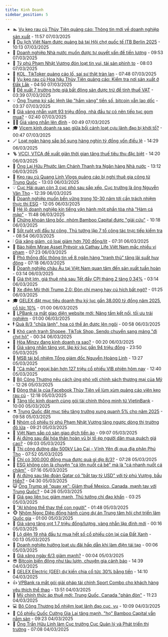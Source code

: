 ```yaml
---
title: Kinh Doanh
sidebar_position: 5
---
```


<!-- dantri-kinh-doanh:START -->
- 🏊 [Vụ kẹo rau củ Thùy Tiên quảng cáo: Thông tin mới về doanh nghiệp sản xuất](https://dantri.com.vn/kinh-doanh/vu-keo-rau-cu-thuy-tien-quang-cao-thong-tin-moi-ve-doanh-nghiep-san-xuat-20250307165944805.htm) - 11:57 07/03/2025
- 🦆 [Du lịch Việt Nam được quảng bá tại Hội chợ quốc tế ITB Berlin 2025](https://dantri.com.vn/kinh-doanh/du-lich-viet-nam-duoc-quang-ba-tai-hoi-cho-quoc-te-itb-berlin-2025-20250307170708648.htm) - 10:13 07/03/2025
- 🦄 [Doanh nghiệp Nhà nước muốn được tự quyết vấn đề tiền lương](https://dantri.com.vn/kinh-doanh/doanh-nghiep-nha-nuoc-muon-duoc-tu-quyet-van-de-tien-luong-20250307164109385.htm) - 09:53 07/03/2025
- 🌝 [Tỷ phú Phạm Nhật Vượng đón loạt tin vui, tài sản phình to](https://dantri.com.vn/kinh-doanh/ty-phu-pham-nhat-vuong-don-loat-tin-vui-tai-san-phinh-to-20250307143903823.htm) - 08:03 07/03/2025
- 💃 [KOL, TikToker quảng cáo lố, sai sự thật tràn lan](https://dantri.com.vn/kinh-doanh/kol-tiktoker-quang-cao-lo-sai-su-that-tran-lan-20250306131539659.htm) - 07:48 07/03/2025
- 🦏 [Vụ kẹo rau củ Hoa hậu Thùy Tiên quảng cáo: Kiểm tra nơi sản xuất ở Đắk Lắk](https://dantri.com.vn/kinh-doanh/vu-keo-rau-cu-hoa-hau-thuy-tien-quang-cao-kiem-tra-noi-san-xuat-o-dak-lak-20250307111151504.htm) - 04:50 07/03/2025
- 🦩 [Đề xuất 7 trường hợp giá bất động sản được trừ để tính thuế VAT](https://dantri.com.vn/kinh-doanh/de-xuat-7-truong-hop-gia-bat-dong-san-duoc-tru-de-tinh-thue-vat-20250307094933791.htm) - 03:39 07/03/2025
- 💡 [Ông Trump ký sắc lệnh lập &quot;hầm vàng&quot; tiền số, bitcoin vẫn lao dốc](https://dantri.com.vn/kinh-doanh/ong-trump-ky-sac-lenh-lap-ham-vang-tien-so-bitcoin-van-lao-doc-20250307101511950.htm) - 03:37 07/03/2025
- 🌊 [Giá vàng nhẫn vượt 93 triệu đồng, nhà đầu tư có nên tiếp tục gom mua?](https://dantri.com.vn/kinh-doanh/gia-vang-nhan-vuot-93-trieu-dong-nha-dau-tu-co-nen-tiep-tuc-gom-mua-20250307081151879.htm) - 02:40 07/03/2025
- 🧑‍💻 [Giá vàng nhẫn lên đỉnh](https://dantri.com.vn/kinh-doanh/gia-vang-nhan-len-dinh-20250307072016585.htm) - 00:49 07/03/2025
- 🎓 [Vicem kinh doanh ra sao giữa bối cảnh loạt cựu lãnh đạo bị khởi tố?](https://dantri.com.vn/kinh-doanh/vicem-kinh-doanh-ra-sao-giua-boi-canh-loat-cuu-lanh-dao-bi-khoi-to-20250306165708264.htm) - 00:47 07/03/2025
- 🪄 [Loạt ngân hàng sắp bổ sung hàng nghìn tỷ đồng vốn điều lệ](https://dantri.com.vn/kinh-doanh/loat-ngan-hang-sap-bo-sung-hang-nghin-ty-dong-von-dieu-le-20250306120136026.htm) - 14:29 06/03/2025
- 🪜 [VCCI, VTCA đề xuất giãn thời gian tăng thuế tiêu thụ đặc biệt](https://dantri.com.vn/kinh-doanh/vcci-vtca-de-xuat-gian-thoi-gian-tang-thue-tieu-thu-dac-biet-20250306210842128.htm) - 14:20 06/03/2025
- 🦄 [Ông Lại Hữu Phước làm Chánh Thanh tra Ngân hàng Nhà nước](https://dantri.com.vn/kinh-doanh/ong-lai-huu-phuoc-lam-chanh-thanh-tra-ngan-hang-nha-nuoc-20250306194629350.htm) - 13:12 06/03/2025
- 💯 [Kẹo rau củ Quang Linh Vlogs quảng cáo bị nghi thuê gia công từ Trung Quốc](https://dantri.com.vn/kinh-doanh/keo-rau-cu-quang-linh-vlogs-quang-cao-bi-nghi-thue-gia-cong-tu-trung-quoc-20250306190657841.htm) - 13:03 06/03/2025
- 💡 [Cục Hải quan còn 3 cục phó sau sắp xếp, Cục trưởng là ông Nguyễn Văn Thọ](https://dantri.com.vn/kinh-doanh/cuc-hai-quan-con-3-cuc-pho-sau-sap-xep-cuc-truong-la-ong-nguyen-van-tho-20250306191428838.htm) - 12:39 06/03/2025
- 🧰 [Doanh nghiệp muốn bền vững trong 10-30 năm tới cần trách nhiệm thực thi ESG](https://dantri.com.vn/kinh-doanh/doanh-nghiep-muon-ben-vung-trong-10-30-nam-toi-can-trach-nhiem-thuc-thi-esg-20250305105012760.htm) - 12:05 06/03/2025
- 🎊 [Hé lộ doanh nghiệp kín tiếng vận hành một phần tòa nhà &quot;Hàm cá mập&quot;](https://dantri.com.vn/kinh-doanh/he-lo-doanh-nghiep-kin-tieng-van-hanh-mot-phan-toa-nha-ham-ca-map-20250306165528512.htm) - 11:48 06/03/2025
- 🔭 [Chứng khoán tăng bốc, nhóm Bamboo Capital được &quot;giải cứu&quot;](https://dantri.com.vn/kinh-doanh/chung-khoan-tang-boc-nhom-bamboo-capital-duoc-giai-cuu-20250306161804934.htm) - 10:18 06/03/2025
- 💼 [Sốt ruột với đầu tư công, Thủ tướng lập 7 tổ công tác trực tiếp kiểm tra](https://dantri.com.vn/kinh-doanh/sot-ruot-voi-dau-tu-cong-thu-tuong-lap-7-to-cong-tac-truc-tiep-kiem-tra-20250306153722415.htm) - 08:54 06/03/2025
- 🕯 [Giá xăng giảm, có loại giảm hơn 700 đồng/lít](https://dantri.com.vn/kinh-doanh/gia-xang-giam-co-loai-giam-hon-700-donglit-20250306142827799.htm) - 07:31 06/03/2025
- 🫣 [Bảo hiểm Mirae Asset Prévoir và  Cathay Life Việt Nam mắc nhiều vi phạm](https://dantri.com.vn/kinh-doanh/bao-hiem-mirae-asset-prevoir-va-cathay-life-viet-nam-mac-nhieu-vi-pham-20250306132511145.htm) - 07:23 06/03/2025
- 🤠 [Phó thống đốc thông tin về 8 ngân hàng &quot;tranh thủ&quot; tăng lãi suất huy động](https://dantri.com.vn/kinh-doanh/pho-thong-doc-thong-tin-ve-8-ngan-hang-tranh-thu-tang-lai-suat-huy-dong-20250306120235040.htm) - 07:18 06/03/2025
- 🌈 [Doanh nghiệp châu Âu tại Việt Nam quan tâm đến sản xuất tuần hoàn](https://dantri.com.vn/kinh-doanh/doanh-nghiep-chau-au-tai-viet-nam-quan-tam-den-san-xuat-tuan-hoan-20250306094610069.htm) - 03:14 06/03/2025
- 🦅 [Giá thịt lợn, giá thuê nhà sau Tết đẩy CPI tháng 2 tăng 0,34%](https://dantri.com.vn/kinh-doanh/gia-thit-lon-gia-thue-nha-sau-tet-day-cpi-thang-2-tang-034-20250306100128595.htm) - 03:14 06/03/2025
- 🌁 [Xe điện Mỹ thời Trump 2.0: Đòn chí mạng hay cú hích bất ngờ?](https://dantri.com.vn/kinh-doanh/xe-dien-my-thoi-trump-20-don-chi-mang-hay-cu-hich-bat-ngo-20250305082915258.htm) - 01:25 06/03/2025
- 🎓 [GELEX đặt mục tiêu doanh thu kỷ lục gần 38.000 tỷ đồng năm 2025, cổ tức 10%](https://dantri.com.vn/kinh-doanh/gelex-dat-muc-tieu-doanh-thu-ky-luc-gan-38000-ty-dong-nam-2025-co-tuc-10-20250305221900910.htm) - 01:00 06/03/2025
- 📝 [LPBank ra mắt giao diện website mới: Nâng tầm kết nối, tối ưu trải nghiệm](https://dantri.com.vn/kinh-doanh/lpbank-ra-mat-giao-dien-website-moi-nang-tam-ket-noi-toi-uu-trai-nghiem-20250305232053428.htm) - 01:00 06/03/2025
- 🕴 [Quà 8/3 &quot;chữa lành&quot;, hoa có thể ăn được lên ngôi](https://dantri.com.vn/kinh-doanh/qua-83-chua-lanh-hoa-co-the-an-duoc-len-ngoi-20250305160455584.htm) - 00:58 06/03/2025
- 🧰 [Khó cạnh tranh Shopee, TikTok Shop, Sendo chuyển sang mảng &quot;đi chợ hộ&quot;](https://dantri.com.vn/kinh-doanh/kho-canh-tranh-shopee-tiktok-shop-sendo-chuyen-sang-mang-di-cho-ho-20250305171050317.htm) - 00:34 06/03/2025
- 🤖 [Hòa Minzy đang kinh doanh ra sao?](https://dantri.com.vn/kinh-doanh/hoa-minzy-dang-kinh-doanh-ra-sao-20250305171213602.htm) - 00:20 06/03/2025
- 🤠 [Giá vàng nhẫn tăng vọt, lập kỷ lục gần 94 triệu đồng](https://dantri.com.vn/kinh-doanh/gia-vang-nhan-tang-vot-lap-ky-luc-gan-94-trieu-dong-20250306004404859.htm) - 23:50 05/03/2025
- 🌮 [MSB tái bổ nhiệm Tổng giám đốc Nguyễn Hoàng Linh](https://dantri.com.vn/kinh-doanh/msb-tai-bo-nhiem-tong-giam-doc-nguyen-hoang-linh-20250305202659973.htm) - 13:27 05/03/2025
- 🦄 [&quot;Cá mập&quot; ngoại bán hơn 127 triệu cổ phiếu VIB phiên hôm nay](https://dantri.com.vn/kinh-doanh/ca-map-ngoai-ban-hon-127-trieu-co-phieu-vib-phien-hom-nay-20250305172922478.htm) - 12:40 05/03/2025
- 👺 [Bộ Công Thương nêu cách ứng phó với chính sách thương mại của Mỹ](https://dantri.com.vn/kinh-doanh/bo-cong-thuong-neu-cach-ung-pho-voi-chinh-sach-thuong-mai-cua-my-20250305173243602.htm) - 12:26 05/03/2025
- 🤗 [Động thái lạ của Facebook Thùy Tiên về lùm xùm quảng cáo viên kẹo rau củ](https://dantri.com.vn/kinh-doanh/dong-thai-la-cua-facebook-thuy-tien-ve-lum-xum-quang-cao-vien-keo-rau-cu-20250305182034042.htm) - 12:18 05/03/2025
- 💪 [Tăng tốc kinh doanh cùng gói tài chính thông minh từ VietinBank](https://dantri.com.vn/kinh-doanh/tang-toc-kinh-doanh-cung-goi-tai-chinh-thong-minh-tu-vietinbank-20250305161603441.htm) - 10:00 05/03/2025
- ⚗️ [Trung Quốc đặt mục tiêu tăng trưởng xung quanh 5% cho năm 2025](https://dantri.com.vn/kinh-doanh/trung-quoc-dat-muc-tieu-tang-truong-xung-quanh-5-cho-nam-2025-20250305165202531.htm) - 09:58 05/03/2025
- 🧠 [Nhóm cổ phiếu tỷ phú Phạm Nhật Vượng tăng ngược dòng thị trường đỏ lửa](https://dantri.com.vn/kinh-doanh/nhom-co-phieu-ty-phu-pham-nhat-vuong-tang-nguoc-dong-thi-truong-do-lua-20250305161639553.htm) - 09:21 05/03/2025
- 🗽 [Việt Nam sắp có sàn giao dịch tiền ảo](https://dantri.com.vn/kinh-doanh/viet-nam-sap-co-san-giao-dich-tien-ao-20250305160228000.htm) - 09:07 05/03/2025
- 🫣 [Ai đứng sau đài hóa thân hoàn vũ bị tố ép người dân mua quách giá cao?](https://dantri.com.vn/kinh-doanh/ai-dung-sau-dai-hoa-than-hoan-vu-bi-to-ep-nguoi-dan-mua-quach-gia-cao-20250305135400732.htm) - 09:03 05/03/2025
- 🫣 [Thi công đường dây 500kV Lào Cai - Vĩnh Yên đi qua địa phận Phú Thọ](https://dantri.com.vn/kinh-doanh/thi-cong-duong-day-500kv-lao-cai-vinh-yen-di-qua-dia-phan-phu-tho-20250305144435262.htm) - 07:52 05/03/2025
- 🫣 [Chỉ có 300.000 đồng mua được quà gì dịp 8/3?](https://dantri.com.vn/kinh-doanh/chi-co-300000-dong-mua-duoc-qua-gi-dip-83-20250305004118855.htm) - 07:28 05/03/2025
- 💂 [ESG không còn là chuyện &quot;cá lớn nuốt cá bé&quot; mà là &quot;cá nhanh nuốt cá chậm&quot;](https://dantri.com.vn/kinh-doanh/esg-khong-con-la-chuyen-ca-lon-nuot-ca-be-ma-la-ca-nhanh-nuot-ca-cham-20250305120721227.htm) - 07:16 05/03/2025
- 💫 [Ai đứng sau tập đoàn Qatar có &quot;bắt tay tỷ USD&quot; với tỷ phú Vượng, bầu Hiển?](https://dantri.com.vn/kinh-doanh/ai-dung-sau-tap-doan-qatar-co-bat-tay-ty-usd-voi-ty-phu-vuong-bau-hien-20250305105933728.htm) - 04:30 05/03/2025
- 😺 [Ông Trump sẽ &quot;quay xe&quot;: Giảm thuế Mexico, Canada, mạnh tay với Trung Quốc?](https://dantri.com.vn/kinh-doanh/ong-trump-se-quay-xe-giam-thue-mexico-canada-manh-tay-voi-trung-quoc-20250305111712773.htm) - 04:26 05/03/2025
- 🦆 [Giá gạo liên tục giảm mạnh, Thủ tướng chỉ đạo khẩn](https://dantri.com.vn/kinh-doanh/gia-gao-lien-tuc-giam-manh-thu-tuong-chi-dao-khan-20250305092745924.htm) - 03:25 05/03/2025
- 👀 [&quot;AI không thể thay thế con người&quot;](https://dantri.com.vn/kinh-doanh/ai-khong-the-thay-the-con-nguoi-20250225164802687.htm) - 01:48 05/03/2025
- 🐵 [Nhôm Ngọc Diệp đồng hành cùng dự án Trung tâm hội chợ triển lãm Quốc gia](https://dantri.com.vn/kinh-doanh/nhom-ngoc-diep-dong-hanh-cung-du-an-trung-tam-hoi-cho-trien-lam-quoc-gia-20250303104823751.htm) - 01:00 05/03/2025
- 🤖 [Giá vàng tăng vọt 1,7 triệu đồng/lượng, vàng nhẫn lập đỉnh mới](https://dantri.com.vn/kinh-doanh/gia-vang-tang-vot-17-trieu-dongluong-vang-nhan-lap-dinh-moi-20250305071332531.htm) - 00:16 05/03/2025
- 💂 [Lộ diện 19 nhà đầu tư mua hết số cổ phiếu còn lại của Đất Xanh](https://dantri.com.vn/kinh-doanh/lo-dien-19-nha-dau-tu-mua-het-so-co-phieu-con-lai-cua-dat-xanh-20250305064429296.htm) - 00:13 05/03/2025
- 🦆 [Doanh nghiệp hưởng loạt ưu đãi hấp dẫn khi làm điện tái tạo](https://dantri.com.vn/kinh-doanh/doanh-nghiep-huong-loat-uu-dai-hap-dan-khi-lam-dien-tai-tao-20250305003302029.htm) - 00:06 05/03/2025
- 🦅 [Giá xăng ngày 6/3 giảm mạnh?](https://dantri.com.vn/kinh-doanh/gia-xang-ngay-63-giam-manh-20250305000847475.htm) - 00:04 05/03/2025
- 😎 [Bitcoin biến động như tàu lượn, chuyên gia cảnh báo](https://dantri.com.vn/kinh-doanh/bitcoin-bien-dong-nhu-tau-luon-chuyen-gia-canh-bao-20250304004154050.htm) - 14:39 04/03/2025
- 🐎 [GELEX Electric &lpar;GEE&rpar; dự kiến chia cổ tức 30% bằng tiền](https://dantri.com.vn/kinh-doanh/gelex-electric-gee-du-kien-chia-co-tuc-30-bang-tien-20250304211028082.htm) - 14:10 04/03/2025
- 👍 [VPBank ra mắt gói giải pháp tài chính Sport Combo cho khách hàng yêu thích thể thao](https://dantri.com.vn/kinh-doanh/vpbank-ra-mat-goi-giai-phap-tai-chinh-sport-combo-cho-khach-hang-yeu-thich-the-thao-20250304205119513.htm) - 13:51 04/03/2025
- 🦒 [Mỹ chính thức áp thuế mới: Trung Quốc, Canada &quot;phản đòn&quot;](https://dantri.com.vn/kinh-doanh/my-chinh-thuc-ap-thue-moi-trung-quoc-canada-phan-don-20250304164752596.htm) - 11:23 04/03/2025
- 💻 [Bộ Công Thương bổ nhiệm loạt lãnh đạo cục, vụ](https://dantri.com.vn/kinh-doanh/bo-cong-thuong-bo-nhiem-loat-lanh-dao-cuc-vu-20250304163726262.htm) - 10:09 04/03/2025
- 👺 [Cổ phiếu Quốc Cường Gia Lai tăng mạnh, &quot;họ&quot; Bamboo Capital vẫn nằm sàn](https://dantri.com.vn/kinh-doanh/co-phieu-quoc-cuong-gia-lai-tang-manh-ho-bamboo-capital-van-nam-san-20250304154103916.htm) - 09:23 04/03/2025
- 🧐 [Ông Trần Hữu Linh làm Cục trưởng Cục Quản lý và Phát triển thị trường](https://dantri.com.vn/kinh-doanh/ong-tran-huu-linh-lam-cuc-truong-cuc-quan-ly-va-phat-trien-thi-truong-20250304135833530.htm) - 07:08 04/03/2025<!-- dantri-kinh-doanh:END -->
